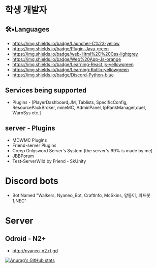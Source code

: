 # 학생 개발자
## 🛠▪︎Languages
- https://img.shields.io/badge/Launcher-C%23-yellow
- https://img.shields.io/badge/Plugin-Java-green
- https://img.shields.io/badge/web-Html%2C%20Css-lightgrey
- https://img.shields.io/badge/Web%20App-Js-orange
- https://img.shields.io/badge/Learning-React.js-yellowgreen
- https://img.shields.io/badge/Learning-Kotlin-yellowgreen
- https://img.shields.io/badge/Discord-Python-blue

## Services being supported
- Plugins - [PlayerDashboard,JM, Tablists, SpecificConfig, ResourcePackBroker, mineMC, AdminPanel, lpRankManager,duel, WarnSys etc.]
## server - Plugins
- MDWMC Plugins
- Friend-server Plugins
- Creep Onlysword Server's System (the server's 99% is made by me)
- JBBPorum
- Test-ServerWild by Friend - SkUnity
# Discord bots
- Bot Named "Walkers, Nyaneo_Bot, CraftInfo, McSkins, 양동이, 퍼프봇1,NEC"
# Server
## Odroid - N2+
- http://nyaneo-n2.rf.gd 



[![Anurag's GitHub stats](https://github-readme-stats.vercel.app/api?username=FlagFan34272)](https://github.com/anuraghazra/github-readme-stats)

<!---
FlagFan34272/FlagFan34272 is a ✨ special ✨ repository because its `README.md` (this file) appears on your GitHub profile.
You can click the Preview link to take a look at your changes.
--->


